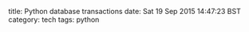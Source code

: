 title: Python database transactions
date: Sat 19 Sep 2015 14:47:23 BST
category: tech
tags: python

<script src="https://gist.github.com/mindriot101/664924f7a0e4e961aea9.js"></script>
